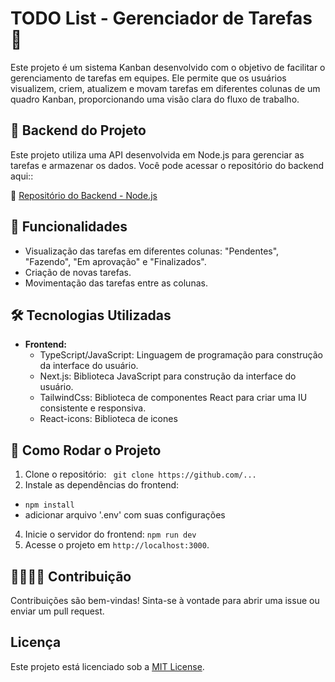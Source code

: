 # TODO List - Gerenciador de Tarefas 📝

Este projeto é um sistema Kanban desenvolvido com o objetivo de facilitar o gerenciamento de tarefas em equipes. Ele permite que os usuários visualizem, criem, atualizem e movam tarefas em diferentes colunas de um quadro Kanban, proporcionando uma visão clara do fluxo de trabalho.

## 🚀 Backend do Projeto

Este projeto utiliza uma API desenvolvida em Node.js para gerenciar as tarefas e armazenar os dados. Você pode acessar o repositório do backend aqui::

🔗 [Repositório do Backend - Node.js](https://github.com/Miguel-ectil/task_management_node/)  

## 📌 Funcionalidades

- Visualização das tarefas em diferentes colunas: "Pendentes", "Fazendo", "Em aprovação" e "Finalizados".
- Criação de novas tarefas.
- Movimentação das tarefas entre as colunas.

## 🛠 Tecnologias Utilizadas

- **Frontend:**
  - TypeScript/JavaScript: Linguagem de programação para construção da interface do usuário.
  - Next.js: Biblioteca JavaScript para construção da interface do usuário.
  - TailwindCss: Biblioteca de componentes React para criar uma IU consistente e responsiva.
  - React-icons: Biblioteca de icones

## 🚀 Como Rodar o Projeto

1. Clone o repositório: `` git clone https://github.com/...``
2. Instale as dependências do frontend:
 - `` npm install ``
 - adicionar arquivo '.env' com suas configurações
   
4. Inicie o servidor do frontend: `` npm run dev ``
5. Acesse o projeto em `http://localhost:3000`.

## 🫱🏼‍🫲🏾 Contribuição

Contribuições são bem-vindas! Sinta-se à vontade para abrir uma issue ou enviar um pull request.

## Licença

Este projeto está licenciado sob a [MIT License](LICENSE).

